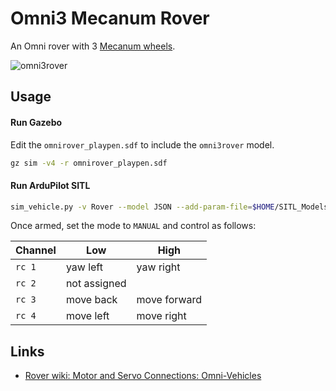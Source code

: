 # Omni3 Mecanum Rover

An Omni rover with 3 [Mecanum wheels](https://en.wikipedia.org/wiki/Mecanum_wheel).

![omni3rover](https://github.com/user-attachments/assets/53d5d0bf-e4e3-4f03-a50a-4004a9865309)


## Usage

#### Run Gazebo

Edit the `omnirover_playpen.sdf` to include the `omni3rover` model.

```bash
gz sim -v4 -r omnirover_playpen.sdf
```

#### Run ArduPilot SITL

```bash
sim_vehicle.py -v Rover --model JSON --add-param-file=$HOME/SITL_Models/Gazebo/config/omni3rover.param --console --map
```

Once armed, set the mode to `MANUAL` and control as follows:

| Channel | Low | High |
| --- | --- | --- |
`rc 1` | yaw left | yaw right |
`rc 2` | not assigned | |
`rc 3` | move back | move forward |
`rc 4` | move left | move right |


## Links

- [Rover wiki: Motor and Servo Connections: Omni-Vehicles](https://ardupilot.org/rover/docs/rover-motor-and-servo-connections.html#omni-vehicles)
